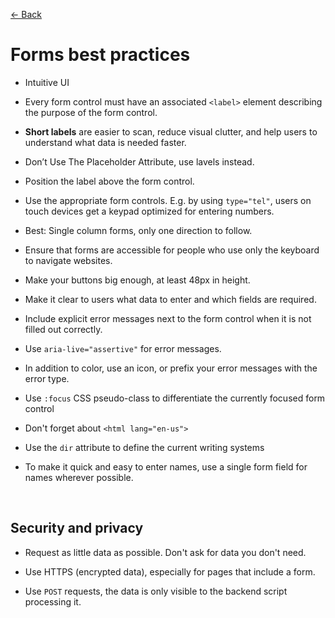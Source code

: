 [&larr; Back](./README.md)

# Forms best practices

- Intuitive UI

- Every form control must have an associated `<label>` element describing the purpose of the form control.

- **Short labels** are easier to scan, reduce visual clutter, and help users to understand what data is needed faster.

- Don’t Use The Placeholder Attribute, use lavels instead.

- Position the label above the form control.

- Use the appropriate form controls. E.g. by using `type="tel"`, users on touch devices get a keypad optimized for entering numbers.

- Best: Single column forms, only one direction to follow.

- Ensure that forms are accessible for people who use only the keyboard to navigate websites.

- Make your buttons big enough, at least 48px in height.

- Make it clear to users what data to enter and which fields are required.

- Include explicit error messages next to the form control when it is not filled out correctly.

- Use `aria-live="assertive"` for error messages.

- In addition to color, use an icon, or prefix your error messages with the error type.

- Use `:focus` CSS pseudo-class to differentiate the currently focused form control

- Don't forget about `<html lang="en-us">`

- Use the `dir` attribute to define the current writing systems

- To make it quick and easy to enter names, use a single form field for names wherever possible.

<br>

## Security and privacy

- Request as little data as possible. Don't ask for data you don't need.

- Use HTTPS (encrypted data), especially for pages that include a form.

- Use `POST` requests, the data is only visible to the backend script processing it.

<br>
